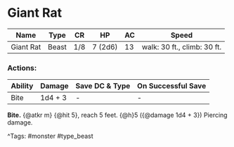 # Giant Rat

| Name | Type | CR | HP | AC | Speed |
|------|------|----|----|----|-------|
| Giant Rat | Beast | 1/8 | 7 (2d6) | 13 | walk: 30 ft., climb: 30 ft. |

### Actions:

| Ability | Damage | Save DC & Type | On Successful Save |
|---------|--------|----------------|--------------------|
| Bite | 1d4 + 3 | - | - |


**Bite.** {@atkr m} {@hit 5}, reach 5 feet. {@h}5 ({@damage 1d4 + 3}) Piercing damage.

^Tags: #monster #type_beast
